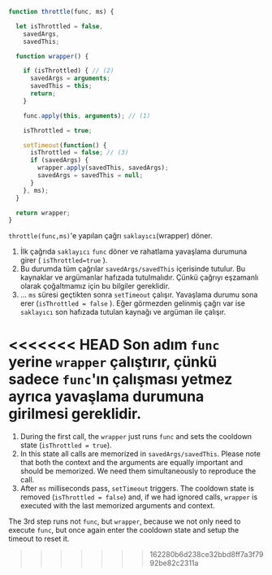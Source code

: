```js
function throttle(func, ms) {

  let isThrottled = false,
    savedArgs,
    savedThis;

  function wrapper() {

    if (isThrottled) { // (2)
      savedArgs = arguments;
      savedThis = this;
      return;
    }

    func.apply(this, arguments); // (1)

    isThrottled = true;

    setTimeout(function() {
      isThrottled = false; // (3)
      if (savedArgs) {
        wrapper.apply(savedThis, savedArgs);
        savedArgs = savedThis = null;
      }
    }, ms);
  }

  return wrapper;
}
```
`throttle(func,ms)`'e yapılan çağrı `saklayıcı`(wrapper) döner.

1. İlk çağrıda `saklayıcı` `func` döner ve rahatlama yavaşlama durumuna girer ( `isThrottled=true` ).
2. Bu durumda tüm çağrılar `savedArgs/savedThis` içerisinde tutulur. Bu kaynaklar ve argümanlar hafızada tutulmalıdır. Çünkü çağrıyı eşzamanlı olarak çoğaltmamız için bu bilgiler gereklidir.
3. ... `ms` süresi geçtikten sonra `setTimeout` çalışır. Yavaşlama durumu sona erer (`isThrottled = false` ). Eğer görmezden gelinmiş çağrı var ise `saklayıcı` son hafızada tutulan kaynağı ve argüman ile çalışır.

<<<<<<< HEAD
Son adım `func` yerine `wrapper` çalıştırır, çünkü sadece `func`'ın çalışması yetmez ayrıca yavaşlama durumuna girilmesi gereklidir.
=======
1. During the first call, the `wrapper` just runs `func` and sets the cooldown state (`isThrottled = true`).
2. In this state all calls are memorized in `savedArgs/savedThis`. Please note that both the context and the arguments are equally important and should be memorized. We need them simultaneously to reproduce the call.
3. After `ms` milliseconds pass, `setTimeout` triggers. The cooldown state is removed (`isThrottled = false`) and, if we had ignored calls, `wrapper` is executed with the last memorized arguments and context.

The 3rd step runs not `func`, but `wrapper`, because we not only need to execute `func`, but once again enter the cooldown state and setup the timeout to reset it.
>>>>>>> 162280b6d238ce32bbd8ff7a3f7992be82c2311a
